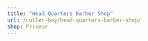 ```yaml
---
title: "Head Quarters Barber Shop"
url: /cutler-bay/head-quarters-barber-shop/
shop: Friseur
---
```

